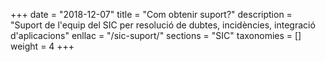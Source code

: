 +++
date        = "2018-12-07"
title       = "Com obtenir suport?"
description = "Suport de l'equip del SIC per resolució de dubtes, incidències, integració d'aplicacions"
enllac		= "/sic-suport/"
sections    = "SIC"
taxonomies  = []
weight 		= 4
+++
